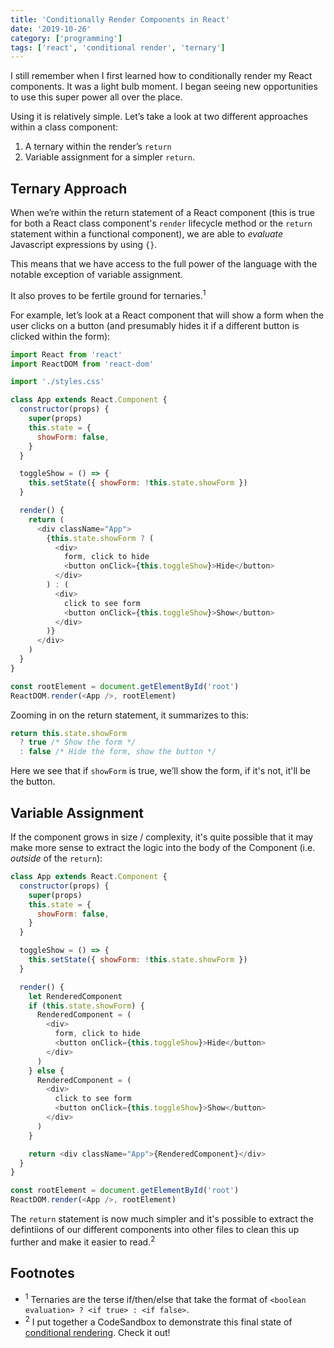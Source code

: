 ```yaml
---
title: 'Conditionally Render Components in React'
date: '2019-10-26'
category: ['programming']
tags: ['react', 'conditional render', 'ternary']
---
```


I still remember when I first learned how to conditionally render my React components. It was a light bulb moment. I began seeing new opportunities to use this super power all over the place.

Using it is relatively simple. Let’s take a look at two different approaches within a class component:

1. A ternary within the render’s `return`
2. Variable assignment for a simpler `return`.

## Ternary Approach

When we’re within the return statement of a React component (this is true for both a React class component's `render` lifecycle method or the `return` statement within a functional component), we are able to _evaluate_ Javascript expressions by using `{}`.

This means that we have access to the full power of the language with the notable exception of variable assignment.

It also proves to be fertile ground for ternaries.<sup>1</sup>

For example, let’s look at a React component that will show a form when the user clicks on a button (and presumably hides it if a different button is clicked within the form):

```javascript
import React from 'react'
import ReactDOM from 'react-dom'

import './styles.css'

class App extends React.Component {
  constructor(props) {
    super(props)
    this.state = {
      showForm: false,
    }
  }

  toggleShow = () => {
    this.setState({ showForm: !this.state.showForm })
  }

  render() {
    return (
      <div className="App">
        {this.state.showForm ? (
          <div>
            form, click to hide
            <button onClick={this.toggleShow}>Hide</button>
          </div>
        ) : (
          <div>
            click to see form
            <button onClick={this.toggleShow}>Show</button>
          </div>
        )}
      </div>
    )
  }
}

const rootElement = document.getElementById('root')
ReactDOM.render(<App />, rootElement)
```

Zooming in on the return statement, it summarizes to this:

```javascript
return this.state.showForm
  ? true /* Show the form */
  : false /* Hide the form, show the button */
```

Here we see that if `showForm` is true, we’ll show the form, if it's not, it'll be the button.

## Variable Assignment

If the component grows in size / complexity, it's quite possible that it may make more sense to extract the logic into the body of the Component (i.e. _outside_ of the `return`):

```javascript
class App extends React.Component {
  constructor(props) {
    super(props)
    this.state = {
      showForm: false,
    }
  }

  toggleShow = () => {
    this.setState({ showForm: !this.state.showForm })
  }

  render() {
    let RenderedComponent
    if (this.state.showForm) {
      RenderedComponent = (
        <div>
          form, click to hide
          <button onClick={this.toggleShow}>Hide</button>
        </div>
      )
    } else {
      RenderedComponent = (
        <div>
          click to see form
          <button onClick={this.toggleShow}>Show</button>
        </div>
      )
    }

    return <div className="App">{RenderedComponent}</div>
  }
}

const rootElement = document.getElementById('root')
ReactDOM.render(<App />, rootElement)
```

The `return` statement is now much simpler and it's possible to extract the defintiions of our different components into other files to clean this up further and make it easier to read.<sup>2</sup>

## Footnotes

- <sup>1</sup> Ternaries are the terse if/then/else that take the format of `<boolean evaluation> ? <if true> : <if false>`.
- <sup>2</sup> I put together a CodeSandbox to demonstrate this final state of [conditional rendering](https://codesandbox.io/s/conditional-rendering-n9thg). Check it out!
